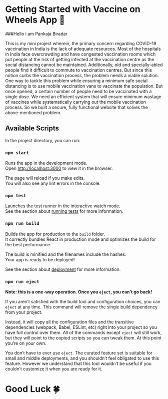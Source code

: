 # Getting Started with Vaccine on Wheels App 💉

###Hello i am Pankaja Biradar 

This is my mini project wherein, the primary concern regarding COVID-19 vaccination in India is the lack of adequate resources. Most of the hospitals in India face overcrowding and have congested vaccination rooms which put people at the risk of getting infected at the vaccination centre as the social distancing cannot be maintained. Additionally, old and specially-abled people find it difficult to commute to vaccination centres. But since this notion curbs the vaccination process, the problem needs a viable solution. One way to tackle this problem while ensuring a minimum safe social distancing is to use mobile vaccination vans to vaccinate the population. But once opened, a certain number of people need to be vaccinated with a single dose. We need an efficient system that will ensure minimum wastage of vaccines while systematically carrying out the mobile vaccination process. So we built a secure, fully functional website that solves the above-mentioned problem.

## Available Scripts

In the project directory, you can run:

### `npm start`

Runs the app in the development mode.\
Open [http://localhost:3000](http://localhost:3000) to view it in the browser.

The page will reload if you make edits.\
You will also see any lint errors in the console.

### `npm test`

Launches the test runner in the interactive watch mode.\
See the section about [running tests](https://facebook.github.io/create-react-app/docs/running-tests) for more information.

### `npm run build`

Builds the app for production to the `build` folder.\
It correctly bundles React in production mode and optimizes the build for the best performance.

The build is minified and the filenames include the hashes.\
Your app is ready to be deployed!

See the section about [deployment](https://facebook.github.io/create-react-app/docs/deployment) for more information.

### `npm run eject`

**Note: this is a one-way operation. Once you `eject`, you can’t go back!**

If you aren’t satisfied with the build tool and configuration choices, you can `eject` at any time. This command will remove the single build dependency from your project.

Instead, it will copy all the configuration files and the transitive dependencies (webpack, Babel, ESLint, etc) right into your project so you have full control over them. All of the commands except `eject` will still work, but they will point to the copied scripts so you can tweak them. At this point you’re on your own.

You don’t have to ever use `eject`. The curated feature set is suitable for small and middle deployments, and you shouldn’t feel obligated to use this feature. However we understand that this tool wouldn’t be useful if you couldn’t customize it when you are ready for it.

# Good Luck 🍀


